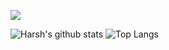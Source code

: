 ![](https://visitor-badge.laobi.icu/badge?page_id=Harshsirja.Harshsirja)

![Harsh's github stats](https://github-readme-stats.vercel.app/api?username=Harshsirja&theme=dark&show_icons=true,prs&count_private=true)
![Top Langs](https://github-readme-stats.vercel.app/api/top-langs/?username=Harshsirja&theme=dark&show_icons=true&layout=compact&hide=JavaScript,HTML,CSS,C%23&count_private=true)
